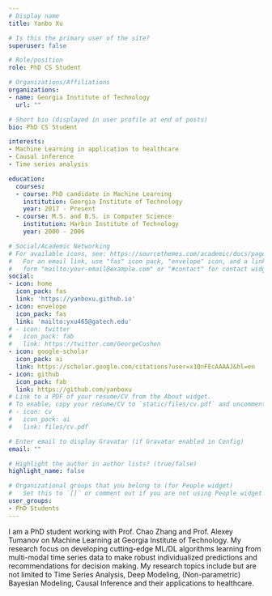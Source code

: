 ```yaml
---
# Display name
title: Yanbo Xu

# Is this the primary user of the site?
superuser: false

# Role/position
role: PhD CS Student

# Organizations/Affiliations
organizations:
- name: Georgia Institute of Technology
  url: ""

# Short bio (displayed in user profile at end of posts)
bio: PhD CS Student

interests:
- Machine Learning in application to healthcare
- Causal inference
- Time series analysis

education:
  courses:
  - course: PhD candidate in Machine Learning
    institution: Georgia Institute of Technology
    year: 2017 - Present
  - course: M.S. and B.S. in Computer Science
    institution: Harbin Institute of Technology
    year: 2000 - 2006

# Social/Academic Networking
# For available icons, see: https://sourcethemes.com/academic/docs/page-builder/#icons
#   For an email link, use "fas" icon pack, "envelope" icon, and a link in the
#   form "mailto:your-email@example.com" or "#contact" for contact widget.
social:
- icon: home
  icon_pack: fas
  link: 'https://yanboxu.github.io'
- icon: envelope
  icon_pack: fas
  link: 'mailto:yxu465@gatech.edu'
# - icon: twitter
#   icon_pack: fab
#   link: https://twitter.com/GeorgeCushen
- icon: google-scholar
  icon_pack: ai
  link: https://scholar.google.com/citations?user=x1QnFEcAAAAJ&hl=en
- icon: github
  icon_pack: fab
  link: https://github.com/yanboxu
# Link to a PDF of your resume/CV from the About widget.
# To enable, copy your resume/CV to `static/files/cv.pdf` and uncomment the lines below.
# - icon: cv
#   icon_pack: ai
#   link: files/cv.pdf

# Enter email to display Gravatar (if Gravatar enabled in Config)
email: ""

# Highlight the author in author lists? (true/false)
highlight_name: false

# Organizational groups that you belong to (for People widget)
#   Set this to `[]` or comment out if you are not using People widget.
user_groups:
- PhD Students
---
```


I am a PhD student working with Prof. Chao Zhang and Prof. Alexey Tumanov on Machine Learning at Georgia Institute of Technology. My research focus on developing cutting-edge ML/DL algorithms learning from multi-modal time series data to make robust individualized predictions and recommendations for decision making. My research topics include but are not limited to Time Series Analysis, Deep Modeling, (Non-parametric) Bayesian Modeling, Causal Inference and their applications to healthcare.
